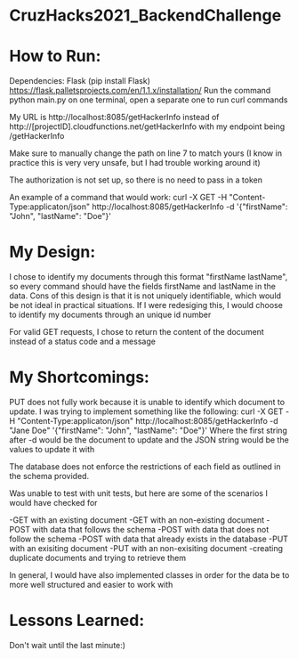 # CruzHacks2021_BackendChallenge

# How to Run:
Dependencies: Flask (pip install Flask) https://flask.palletsprojects.com/en/1.1.x/installation/
Run the command python main.py on one terminal, open a separate one to run curl commands

My URL is http://localhost:8085/getHackerInfo instead of http://[projectID].cloudfunctions.net/getHackerInfo with my endpoint being /getHackerInfo

Make sure to manually change the path on line 7 to match yours (I know in practice this is very very unsafe, but I had trouble working around it)

The authorization is not set up, so there is no need to pass in a token 

An example of a command that would work: 
curl -X GET -H "Content-Type:applicaton/json" http://localhost:8085/getHackerInfo -d '{"firstName": "John", "lastName": "Doe"}'

# My Design: 
I chose to identify my documents through this format "firstName lastName", so every command should have the fields firstName and lastName in the data. Cons of this design is that it is not uniquely identifiable, which would be not ideal in practical situations. If I were redesiging this, I would choose to identify my documents through an unique id number

For valid GET requests, I chose to return the content of the document instead of a status code and a message

# My Shortcomings: 
PUT does not fully work because it is unable to identify which document to update. I was trying to implement something like the following: curl -X GET -H "Content-Type:applicaton/json" http://localhost:8085/getHackerInfo -d "Jane Doe" '{"firstName": "John", "lastName": "Doe"}'
Where the first string after -d would be the document to update and the JSON string would be the values to update it with

The database does not enforce the restrictions of each field as outlined in the schema provided. 

Was unable to test with unit tests, but here are some of the scenarios I would have checked for

-GET with an existing document 
-GET with an non-existing document
-POST with data that follows the schema
-POST with data that does not follow the schema
-POST with data that already exists in the database
-PUT with an exisiting document
-PUT with an non-exisiting document
-creating duplicate documents and trying to retrieve them 
 
 In general, I would have also implemented classes in order for the data be to more well structured and easier to work with
  
# Lessons Learned: 
Don't wait until the last minute:)
